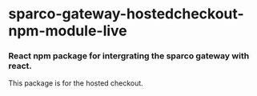 # sparco-gateway-hostedcheckout-npm-module-live

### React npm package for intergrating the sparco gateway with react. 
 This package is for the hosted checkout.
